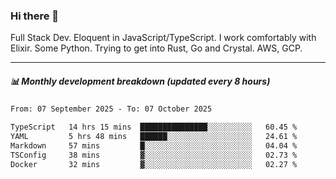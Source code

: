 ### Hi there 👋

Full Stack Dev. Eloquent in JavaScript/TypeScript. I work comfortably with Elixir. Some Python. Trying to get into Rust, Go and Crystal. AWS, GCP.

***

##### 📊 Monthly development breakdown (updated every 8 hours)

<!--START_SECTION:waka-->

```txt
From: 07 September 2025 - To: 07 October 2025

TypeScript   14 hrs 15 mins  ███████████████░░░░░░░░░░   60.45 %
YAML         5 hrs 48 mins   ██████░░░░░░░░░░░░░░░░░░░   24.61 %
Markdown     57 mins         █░░░░░░░░░░░░░░░░░░░░░░░░   04.04 %
TSConfig     38 mins         ▓░░░░░░░░░░░░░░░░░░░░░░░░   02.73 %
Docker       32 mins         ▓░░░░░░░░░░░░░░░░░░░░░░░░   02.27 %
```

<!--END_SECTION:waka-->
